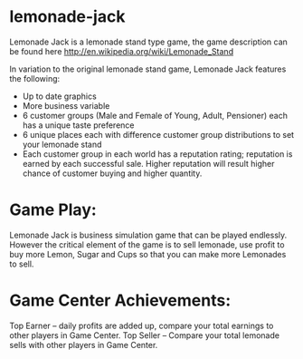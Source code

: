lemonade-jack
=============

Lemonade Jack is a lemonade stand type game, the game description can be found here http://en.wikipedia.org/wiki/Lemonade_Stand

In variation to the original lemonade stand game, Lemonade Jack features the following:

* Up to date graphics
* More business variable
* 6 customer groups (Male and Female of Young, Adult, Pensioner) each has a unique taste preference
* 6 unique places each with difference customer group distributions to set your lemonade stand
* Each customer group in each world has a reputation rating; reputation is earned by each successful sale. Higher reputation will result higher chance of customer buying and higher quantity.

Game Play:
=========
Lemonade Jack is business simulation game that can be played endlessly. However the critical element of the game is to sell lemonade, use profit to buy more Lemon, Sugar and Cups so that you can make more Lemonades to sell. 

Game Center Achievements:
=========================
Top Earner – daily profits are added up, compare your total earnings to other players in Game Center.
Top Seller – Compare your total lemonade sells with other players in Game Center.
